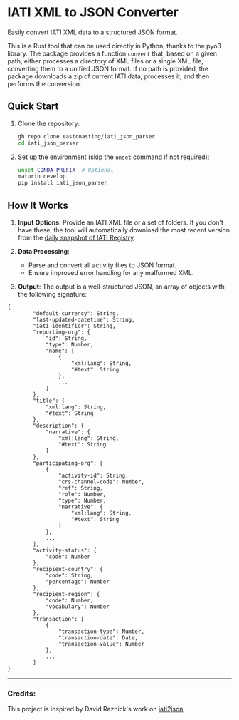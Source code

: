 # IATI XML to JSON Converter

Easily convert IATI XML data to a structured JSON format.

This is a Rust tool that can be used directly in Python, thanks to the pyo3 library. The package provides a function ```convert``` that, based on a given path, either processes a directory of XML files or a single XML file, converting them to a unified JSON format. If no path is provided, the package downloads a zip of current IATI data, processes it, and then performs the conversion.

## Quick Start

1. Clone the repository:
    ```bash
    gh repo clone eastcoasting/iati_json_parser
    cd iati_json_parser 
    ```

2. Set up the environment (skip the `unset` command if not required):
    ```bash
    unset CONDA_PREFIX  # Optional
    maturin develop
    pip install iati_json_parser
    ```

## How It Works

1. **Input Options**: Provide an IATI XML file or a set of folders. If you don't have these, the tool will automatically download the most recent version from the [daily snapshot of IATI Registry](https://iati-data-dump.codeforiati.org/).
   
2. **Data Processing**: 
   - Parse and convert all activity files to JSON format.
   - Ensure improved error handling for any malformed XML.

3. **Output**: The output is a well-structured JSON, an array of objects with the following signature:

```
{
        "default-currency": String,
        "last-updated-datetime": String,
        "iati-identifier": String,
        "reporting-org": {
            "id": String,
            "type": Number,
            "name": [
                {
                    "xml:lang": String,
                    "#text": String
                },
                ...
            ]
        },
        "title": {
            "xml:lang": String,
            "#text": String
        },
        "description": {
            "narrative": {
                "xml:lang": String,
                "#text": String
            }
        },
        "participating-org": [
            {
                "activity-id": String,
                "crs-channel-code": Number,
                "ref": String,
                "role": Number,
                "type": Number,
                "narrative": {
                    "xml:lang": String,
                    "#text": String
                }
            },
            ...
        ],
        "activity-status": {
            "code": Number
        },
        "recipient-country": {
            "code": String,
            "percentage": Number
        },
        "recipient-region": {
            "code": Number,
            "vocabulary": Number
        },
        "transaction": [
            {
                "transaction-type": Number,
                "transaction-date": Date,
                "transaction-value": Number
            },
            ...
        ]
}
```


---

### Credits:
This project is inspired by David Raznick's work on [iati2json](https://github.com/kindly/iati2json).

